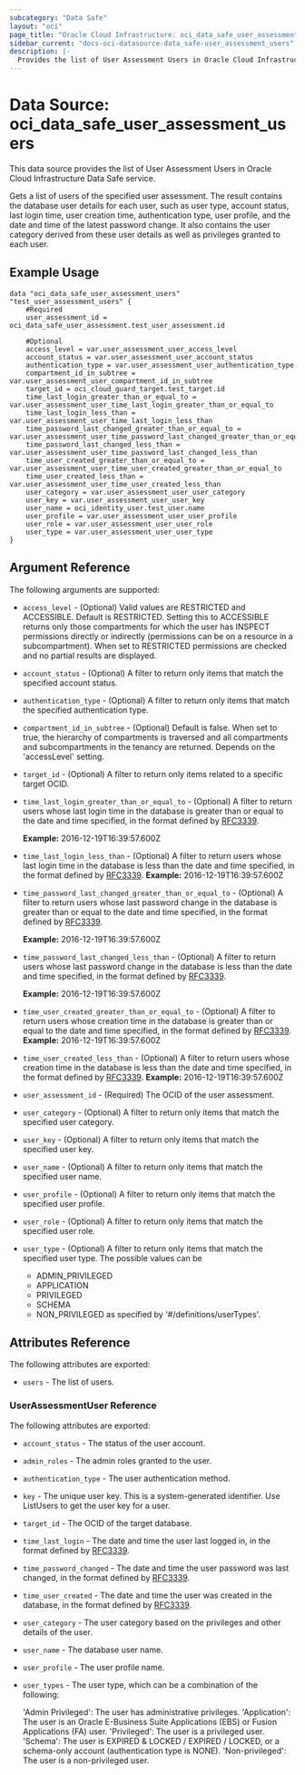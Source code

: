 ```yaml
---
subcategory: "Data Safe"
layout: "oci"
page_title: "Oracle Cloud Infrastructure: oci_data_safe_user_assessment_users"
sidebar_current: "docs-oci-datasource-data_safe-user_assessment_users"
description: |-
  Provides the list of User Assessment Users in Oracle Cloud Infrastructure Data Safe service
---
```


# Data Source: oci_data_safe_user_assessment_users
This data source provides the list of User Assessment Users in Oracle Cloud Infrastructure Data Safe service.

Gets a list of users of the specified user assessment. The result contains the database user details for each user, such
as user type, account status, last login time, user creation time, authentication type, user profile, and the date and time
of the latest password change. It also contains the user category derived from these user details as well as privileges
granted to each user.


## Example Usage

```hcl
data "oci_data_safe_user_assessment_users" "test_user_assessment_users" {
	#Required
	user_assessment_id = oci_data_safe_user_assessment.test_user_assessment.id

	#Optional
	access_level = var.user_assessment_user_access_level
	account_status = var.user_assessment_user_account_status
	authentication_type = var.user_assessment_user_authentication_type
	compartment_id_in_subtree = var.user_assessment_user_compartment_id_in_subtree
	target_id = oci_cloud_guard_target.test_target.id
	time_last_login_greater_than_or_equal_to = var.user_assessment_user_time_last_login_greater_than_or_equal_to
	time_last_login_less_than = var.user_assessment_user_time_last_login_less_than
	time_password_last_changed_greater_than_or_equal_to = var.user_assessment_user_time_password_last_changed_greater_than_or_equal_to
	time_password_last_changed_less_than = var.user_assessment_user_time_password_last_changed_less_than
	time_user_created_greater_than_or_equal_to = var.user_assessment_user_time_user_created_greater_than_or_equal_to
	time_user_created_less_than = var.user_assessment_user_time_user_created_less_than
	user_category = var.user_assessment_user_user_category
	user_key = var.user_assessment_user_user_key
	user_name = oci_identity_user.test_user.name
	user_profile = var.user_assessment_user_user_profile
	user_role = var.user_assessment_user_user_role
	user_type = var.user_assessment_user_user_type
}
```

## Argument Reference

The following arguments are supported:

* `access_level` - (Optional) Valid values are RESTRICTED and ACCESSIBLE. Default is RESTRICTED. Setting this to ACCESSIBLE returns only those compartments for which the user has INSPECT permissions directly or indirectly (permissions can be on a resource in a subcompartment). When set to RESTRICTED permissions are checked and no partial results are displayed. 
* `account_status` - (Optional) A filter to return only items that match the specified account status.
* `authentication_type` - (Optional) A filter to return only items that match the specified authentication type.
* `compartment_id_in_subtree` - (Optional) Default is false. When set to true, the hierarchy of compartments is traversed and all compartments and subcompartments in the tenancy are returned. Depends on the 'accessLevel' setting. 
* `target_id` - (Optional) A filter to return only items related to a specific target OCID.
* `time_last_login_greater_than_or_equal_to` - (Optional) A filter to return users whose last login time in the database is greater than or equal to the date and time specified, in the format defined by [RFC3339](https://tools.ietf.org/html/rfc3339).

	**Example:** 2016-12-19T16:39:57.600Z 
* `time_last_login_less_than` - (Optional) A filter to return users whose last login time in the database is less than the date and time specified, in the format defined by [RFC3339](https://tools.ietf.org/html/rfc3339). **Example:** 2016-12-19T16:39:57.600Z 
* `time_password_last_changed_greater_than_or_equal_to` - (Optional) A filter to return users whose last password change in the database is greater than or equal to the date and time specified, in the format defined by [RFC3339](https://tools.ietf.org/html/rfc3339).

	**Example:** 2016-12-19T16:39:57.600Z 
* `time_password_last_changed_less_than` - (Optional) A filter to return users whose last password change in the database is less than the date and time specified, in the format defined by [RFC3339](https://tools.ietf.org/html/rfc3339).

	**Example:** 2016-12-19T16:39:57.600Z 
* `time_user_created_greater_than_or_equal_to` - (Optional) A filter to return users whose creation time in the database is greater than or equal to the date and time specified, in the format defined by [RFC3339](https://tools.ietf.org/html/rfc3339). **Example:** 2016-12-19T16:39:57.600Z 
* `time_user_created_less_than` - (Optional) A filter to return users whose creation time in the database is less than the date and time specified, in the format defined by [RFC3339](https://tools.ietf.org/html/rfc3339). **Example:** 2016-12-19T16:39:57.600Z 
* `user_assessment_id` - (Required) The OCID of the user assessment.
* `user_category` - (Optional) A filter to return only items that match the specified user category.
* `user_key` - (Optional) A filter to return only items that match the specified user key.
* `user_name` - (Optional) A filter to return only items that match the specified user name.
* `user_profile` - (Optional) A filter to return only items that match the specified user profile.
* `user_role` - (Optional) A filter to return only items that match the specified user role.
* `user_type` - (Optional) A filter to return only items that match the specified user type. The possible values can be
	* ADMIN_PRIVILEGED
	* APPLICATION
	* PRIVILEGED
	* SCHEMA
	* NON_PRIVILEGED as specified by '#/definitions/userTypes'. 


## Attributes Reference

The following attributes are exported:

* `users` - The list of users.

### UserAssessmentUser Reference

The following attributes are exported:

* `account_status` - The status of the user account.
* `admin_roles` - The admin roles granted to the user.
* `authentication_type` - The user authentication method.
* `key` - The unique user key. This is a system-generated identifier. Use ListUsers to get the user key for a user.
* `target_id` - The OCID of the target database.
* `time_last_login` - The date and time the user last logged in, in the format defined by [RFC3339](https://tools.ietf.org/html/rfc3339).
* `time_password_changed` - The date and time the user password was last changed, in the format defined by [RFC3339](https://tools.ietf.org/html/rfc3339).
* `time_user_created` - The date and time the user was created in the database, in the format defined by [RFC3339](https://tools.ietf.org/html/rfc3339).
* `user_category` - The user category based on the privileges and other details of the user.
* `user_name` - The database user name.
* `user_profile` - The user profile name.
* `user_types` - The user type, which can be a combination of the following:

	'Admin Privileged': The user has administrative privileges. 'Application': The user is an Oracle E-Business Suite Applications (EBS) or Fusion Applications (FA) user. 'Privileged': The user is a privileged user. 'Schema': The user is EXPIRED & LOCKED / EXPIRED / LOCKED, or a schema-only account (authentication type is NONE). 'Non-privileged': The user is a non-privileged user. 

